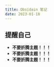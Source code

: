 ```yaml
---
title: Obsidain 笔记
date: 2023-01-18
---
```


## 提醒自己
- **不要折腾主题！！！**
- **不要折腾主题！！！**
- **不要折腾主题！！！**
